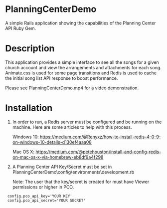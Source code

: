 # PlanningCenterDemo
A simple Rails application showing the capabilities of the Planning Center API Ruby Gem.

# Description
This application provides a simple interface to see all the songs for a given church account and view the arrangements and attachments for each song. 
Animate.css is used for some page transitions and Redis is used to cache the initial song list API response to boost performance.

Please see PlanningCenterDemo.mp4 for a video demonstration.

# Installation
1. In order to run, a Redis server must be configured and be running on the machine. Here are some articles to help with this process.

    Windows 10: https://medium.com/@Renyxz/how-to-install-redis-4-0-9-on-windows-10-details-d130ef4aaa08

    Mac OS X: https://medium.com/@petehouston/install-and-config-redis-on-mac-os-x-via-homebrew-eb8df9a4f298

2. A Planning Center API Key/Secret must be set in PlanningCenterDemo\config\environments\development.rb

    Note: The user that the key/secret is created for must have Viewer permissions or higher in PCO.
```
 config.pco_api_key='YOUR KEY'
 config.pco_api_secret='YOUR SECRET'
```
